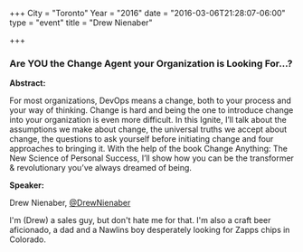 +++
City = "Toronto"
Year = "2016"
date = "2016-03-06T21:28:07-06:00"
type = "event"
title = "Drew Nienaber"

+++

### Are YOU the Change Agent your Organization is Looking For…?

**Abstract:**

For most organizations, DevOps means a change, both to your process and your way of thinking. Change is hard and being the one to introduce change into your organization is even more difficult. In this Ignite, I’ll talk about the assumptions we make about change, the universal truths we accept about change, the questions to ask yourself before initiating change and four approaches to bringing it. With the help of the book Change Anything: The New Science of Personal Success, I’ll show how you can be the transformer & revolutionary you’ve always dreamed of being.

**Speaker:**

Drew Nienaber, <a href="https://twitter.com/DrewNienaber" target="_blank">@DrewNienaber</a>

I'm (Drew) a sales guy, but don't hate me for that. I'm also a craft beer aficionado, a dad and a Nawlins boy desperately looking for Zapps chips in Colorado.
